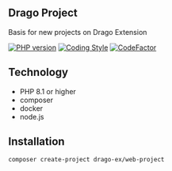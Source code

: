 ## Drago Project
Basis for new projects on Drago Extension

[![PHP version](https://badge.fury.io/ph/drago-ex%2Fproject.svg)](https://badge.fury.io/ph/drago-ex%2Fproject)
[![Coding Style](https://github.com/drago-ex/web-project/actions/workflows/coding-style.yml/badge.svg)](https://github.com/drago-ex/web-project/actions/workflows/coding-style.yml)
[![CodeFactor](https://www.codefactor.io/repository/github/drago-ex/web-project/badge)](https://www.codefactor.io/repository/github/drago-ex/web-project)

## Technology
- PHP 8.1 or higher
- composer
- docker
- node.js

## Installation
```
composer create-project drago-ex/web-project
```
